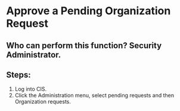 # Approve a Pending Organization Request
## Who can perform this function? Security Administrator.
## Steps:
1. Log into CIS.
2. Click the Administration menu, select pending requests and then Organization requests.



